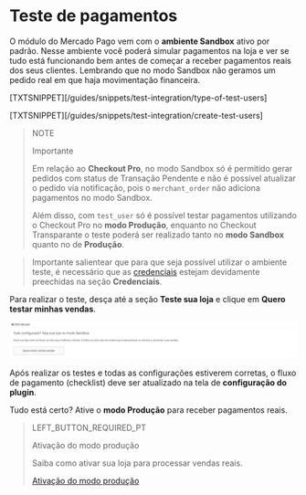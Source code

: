 # Teste de pagamentos

O módulo do Mercado Pago vem com o **ambiente Sandbox** ativo por padrão. Nesse ambiente você poderá simular pagamentos na loja e ver se tudo está funcionando bem antes de começar a receber pagamentos reais dos seus clientes. Lembrando que no modo Sandbox não geramos um pedido real em que haja movimentação financeira.

[TXTSNIPPET][/guides/snippets/test-integration/type-of-test-users]

[TXTSNIPPET][/guides/snippets/test-integration/create-test-users]

> NOTE
>
> Importante
>
> Em relação ao **Checkout Pro**, no modo Sandbox só é permitido gerar pedidos com status de Transação Pendente e não é possível atualizar o pedido via notificação, pois o `merchant_order` não adiciona pagamentos no modo Sandbox.
>
> Além disso, com `test_user` só é possível testar pagamentos utilizando o Checkout Pro no **modo Produção**, enquanto no Checkout Transparante o teste poderá ser realizado tanto no **modo Sandbox** quanto no de **Produção**.

> Importante salientear que para que seja possível utilizar o ambiente teste, é necessário que as [credenciais](https://www.mercadopago.[FAKER][URL][DOMAIN]/developers/pt/guides/resources/credentials) estejam devidamente preechidas na seção **Credenciais**.

Para realizar o teste, desça até a seção **Teste sua loja** e clique em **Quero testar minhas vendas**.

![Testando pagamentos](/images/prestashop/teste_pagto_pt.png)

Após realizar os testes e todas as configurações estiverem corretas, o fluxo de pagamento (checklist) deve ser atualizado na tela de **configuração do plugin**. 

Tudo está certo? Ative o **modo Produção** para receber pagamentos reais.

> LEFT_BUTTON_REQUIRED_PT
>
> Ativação do modo produção
>
> Saiba como ativar sua loja para processar vendas reais.
>
> [Ativação do modo produção](https://www.mercadopago[FAKER][URL][DOMAIN]/developers/pt/guides/plugins/prestashop/goto-production)